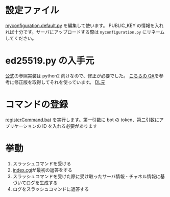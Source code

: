 # 設定ファイル

[myconfiguration.default.py](./myconfiguration.default.py) を編集して使います。
PUBLIC_KEY の情報を入れれば十分です。サーバにアップロードする際は `myconfiguration.py` にリネームしてください。

# ed25519.py の入手元

[公式](https://ed25519.cr.yp.to/software.html)の参照実装は python2 向けなので、修正が必要でした。
[こちらの QA](https://monero.stackexchange.com/questions/9820/recursionerror-in-ed25519-py)を参考に修正版を取得してそれを使っています。
[DL元](https://github.com/bigreddmachine/MoneroPy/blob/98e7feb20bf8595e6a0d0dda06c73517f5bb3ad4/moneropy/crypto/ed25519.py)

# コマンドの登録

[registerCommand.bat](./registerCommand.bat) を実行します。第一引数に bot の token、第二引数にアプリケーションの ID を入れる必要があります

# 挙動
1. スラッシュコマンドを受ける
1. [index.cgi](./index.cgi)が最初の返答をする
1. スラッシュコマンドを受けた際に受け取ったサーバ情報・チャネル情報に基づいてログを生成する
1. ログをスラッシュコマンドに返答する


